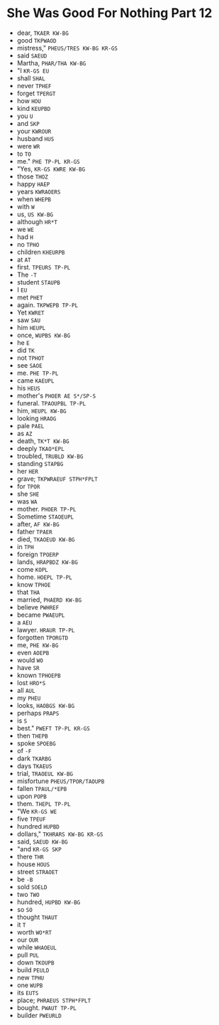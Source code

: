 # She Was Good For Nothing Part 12

* dear, `TKAER KW-BG`
* good `TKPWAOD`
* mistress," `PHEUS/TRES KW-BG KR-GS`
* said `SAEUD`
* Martha, `PHAR/THA KW-BG`
* "I `KR-GS EU`
* shall `SHAL`
* never `TPHEF`
* forget `TPERGT`
* how `HOU`
* kind `KEUPBD`
* you `U`
* and `SKP`
* your `KWROUR`
* husband `HUS`
* were `WR`
* to `TO`
* me." `PHE TP-PL KR-GS`
* "Yes, `KR-GS KWRE KW-BG`
* those `THOZ`
* happy `HAEP`
* years `KWRAOERS`
* when `WHEPB`
* with `W`
* us, `US KW-BG`
* although `HR*T`
* we `WE`
* had `H`
* no `TPHO`
* children `KHEURPB`
* at `AT`
* first. `TPEURS TP-PL`
* The `-T`
* student `STAUPB`
* I `EU`
* met `PHET`
* again. `TKPWEPB TP-PL`
* Yet `KWRET`
* saw `SAU`
* him `HEUPL`
* once, `WUPBS KW-BG`
* he `E`
* did `TK`
* not `TPHOT`
* see `SAOE`
* me. `PHE TP-PL`
* came `KAEUPL`
* his `HEUS`
* mother's `PHOER AE S*/SP-S`
* funeral. `TPAOUPBL TP-PL`
* him, `HEUPL KW-BG`
* looking `HRAOG`
* pale `PAEL`
* as `AZ`
* death, `TK*T KW-BG`
* deeply `TKAO*EPL`
* troubled, `TRUBLD KW-BG`
* standing `STAPBG`
* her `HER`
* grave; `TKPWRAEUF STPH*FPLT`
* for `TPOR`
* she `SHE`
* was `WA`
* mother. `PHOER TP-PL`
* Sometime `STAOEUPL`
* after, `AF KW-BG`
* father `TPAER`
* died, `TKAOEUD KW-BG`
* in `TPH`
* foreign `TPOERP`
* lands, `HRAPBDZ KW-BG`
* come `KOPL`
* home. `HOEPL TP-PL`
* know `TPHOE`
* that `THA`
* married, `PHAERD KW-BG`
* believe `PWHREF`
* became `PWAEUPL`
* a `AEU`
* lawyer. `HRAUR TP-PL`
* forgotten `TPORGTD`
* me, `PHE KW-BG`
* even `AOEPB`
* would `WO`
* have `SR`
* known `TPHOEPB`
* lost `HRO*S`
* all `AUL`
* my `PHEU`
* looks, `HAOBGS KW-BG`
* perhaps `PRAPS`
* is `S`
* best." `PWEFT TP-PL KR-GS`
* then `THEPB`
* spoke `SPOEBG`
* of `-F`
* dark `TKARBG`
* days `TKAEUS`
* trial, `TRAOEUL KW-BG`
* misfortune `PHEUS/TPOR/TAOUPB`
* fallen `TPAUL/*EPB`
* upon `POPB`
* them. `THEPL TP-PL`
* "We `KR-GS WE`
* five `TPEUF`
* hundred `HUPBD`
* dollars," `TKHRARS KW-BG KR-GS`
* said, `SAEUD KW-BG`
* "and `KR-GS SKP`
* there `THR`
* house `HOUS`
* street `STRAOET`
* be `-B`
* sold `SOELD`
* two `TWO`
* hundred, `HUPBD KW-BG`
* so `SO`
* thought `THAUT`
* it `T`
* worth `WO*RT`
* our `OUR`
* while `WHAOEUL`
* pull `PUL`
* down `TKOUPB`
* build `PEULD`
* new `TPHU`
* one `WUPB`
* its `EUTS`
* place; `PHRAEUS STPH*FPLT`
* bought. `PWAUT TP-PL`
* builder `PWEURLD`
